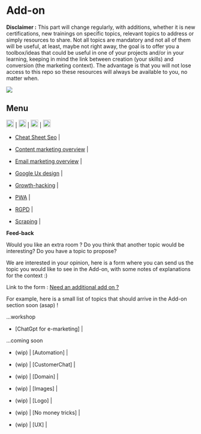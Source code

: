 # Add-on

**Disclaimer :** This part will change regularly, with additions, whether it is new certifications, new trainings on specific topics, relevant topics to address or simply resources to share.
Not all topics are mandatory and not all of them will be useful, at least, maybe not right away, the goal is to offer you a toolbox/ideas that could be useful in one of your projects and/or in your learning, keeping in mind the link between creation (your skills) and conversion (the marketing context). The advantage is that you will not lose access to this repo so these resources will always be available to you, no matter when.

![](https://encrypted-tbn0.gstatic.com/images?q=tbn:ANd9GcRRI2MFrur-LmT113TAF0W11m8KJ4gplbRyLw&usqp=CAU)

## Menu

<img src="https://badgen.net/badge/TAG/doc/green" height="20px"> | <img src="https://badgen.net/badge/TAG/cheat/purple" height="20px"> | <img src="https://badgen.net/badge/TAG/sample/orange" height="20px"> | <img src="https://badgen.net/badge/TAG/certificate/red" height="20px">

- [Cheat Sheet Seo](./cheatSheetSeo.md) | <img src="https://badgen.net/badge/TAG/cheat/purple" height="15px">

- [Content marketing overview](./contentMarket.md) | <img src="https://badgen.net/badge/TAG/certificate/red" height="15px">

- [Email marketing overview](./emailMarketing.md) | <img src="https://badgen.net/badge/TAG/certificate/red" height="15px">

- [Google Ux design](./UxGoogle-Cert.md) | <img src="https://badgen.net/badge/TAG/certificate/red" height="15px">

- [Growth-hacking](./growthHacking.md) | <img src="https://badgen.net/badge/TAG/doc/green" height="15px">

- [PWA](./pwa.md) | <img src="https://badgen.net/badge/TAG/sample/orange" height="15px">

- [RGPD](./rgpd.md) | <img src="https://badgen.net/badge/TAG/certificate/red" height="15px">

- [Scraping](./scraping.md) | <img src="https://badgen.net/badge/TAG/sample/orange" height="15px">


**Feed-back**

Would you like an extra room ? Do you think that another topic would be interesting? Do you have a topic to propose?

We are interested in your opinion, here is a form where you can send us the topic you would like to see in the Add-on, with some notes of explanations for the context :)

Link to the form : [Need an additional add on ?](https://forms.gle/LPmgnHmxJQDwdqoT7)

For example, here is a small list of topics that should arrive in the Add-on section soon (asap) !

...workshop

- [ChatGpt for e-marketing] | <img src="https://badgen.net/badge/TAG/workshop/blue" height="15px">

...coming soon

- (wip) | [Automation] | <img src="https://badgen.net/badge/TAG/sample/orange" height="15px">

- (wip) | [CustomerChat] | <img src="https://badgen.net/badge/TAG/sample/orange" height="15px">

- (wip) | [Domain] | <img src="https://badgen.net/badge/TAG/doc/green" height="15px">

- (wip) | [Images] | <img src="https://badgen.net/badge/TAG/cheat/purple" height="15px">

- (wip) | [Logo] | <img src="https://badgen.net/badge/TAG/sample/orange" height="15px">

- (wip) | [No money tricks] | <img src="https://badgen.net/badge/TAG/doc/green" height="15px">

- (wip) | [UX] | <img src="https://badgen.net/badge/TAG/cheat/purple" height="15px">